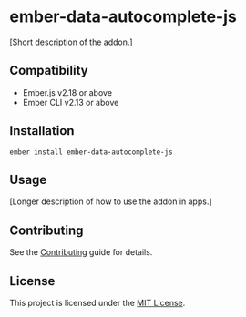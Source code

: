 ember-data-autocomplete-js
==============================================================================

[Short description of the addon.]


Compatibility
------------------------------------------------------------------------------

* Ember.js v2.18 or above
* Ember CLI v2.13 or above


Installation
------------------------------------------------------------------------------

```
ember install ember-data-autocomplete-js
```


Usage
------------------------------------------------------------------------------

[Longer description of how to use the addon in apps.]


Contributing
------------------------------------------------------------------------------

See the [Contributing](CONTRIBUTING.md) guide for details.


License
------------------------------------------------------------------------------

This project is licensed under the [MIT License](LICENSE.md).
